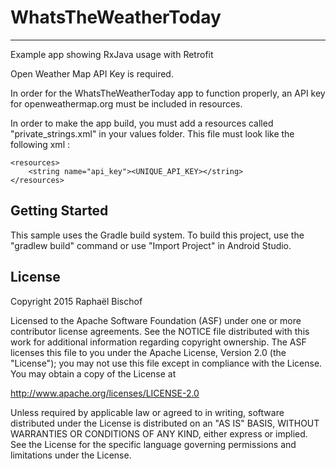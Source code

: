 # WhatsTheWeatherToday
-------
Example app showing RxJava usage with Retrofit

Open Weather Map API Key is required.

In order for the WhatsTheWeatherToday app to function properly, an API key for openweathermap.org must be included in resources.

In order to make the app build, you must add a resources called "private_strings.xml" in your values folder.
This file must look like the following xml :

```
<resources>
    <string name="api_key"><UNIQUE_API_KEY></string>
</resources>
```

Getting Started
---------------
This sample uses the Gradle build system.  To build this project, use the
"gradlew build" command or use "Import Project" in Android Studio.

License
-------
Copyright 2015 Raphaël Bischof

Licensed to the Apache Software Foundation (ASF) under one or more contributor
license agreements.  See the NOTICE file distributed with this work for
additional information regarding copyright ownership.  The ASF licenses this
file to you under the Apache License, Version 2.0 (the "License"); you may not
use this file except in compliance with the License.  You may obtain a copy of
the License at

http://www.apache.org/licenses/LICENSE-2.0

Unless required by applicable law or agreed to in writing, software
distributed under the License is distributed on an "AS IS" BASIS, WITHOUT
WARRANTIES OR CONDITIONS OF ANY KIND, either express or implied.  See the
License for the specific language governing permissions and limitations under
the License.
